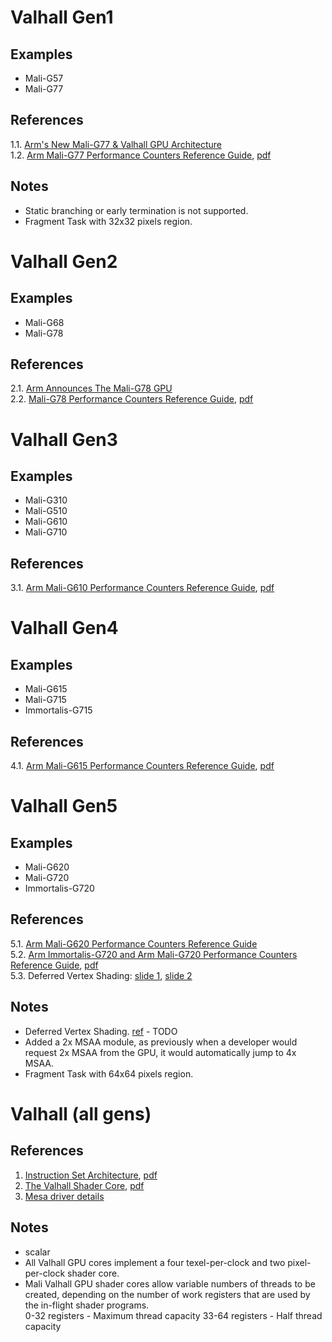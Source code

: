 
# Valhall Gen1

## Examples

* Mali-G57
* Mali-G77

## References

1.1. [Arm's New Mali-G77 & Valhall GPU Architecture](https://www.anandtech.com/show/14385/arm-announces-malig77-gpu/2)<br/>
1.2. [Arm Mali-G77 Performance Counters Reference Guide](https://developer.arm.com/documentation/102730/latest/), [pdf](../pdf/arm_mali-g77_performance_counters_reference_guide_102730_0106_en.pdf)<br/>

## Notes

* Static branching or early termination is not supported.
* Fragment Task with 32x32 pixels region.


# Valhall Gen2

## Examples

* Mali-G68
* Mali-G78

## References

2.1. [Arm Announces The Mali-G78 GPU](https://www.anandtech.com/show/15816/arm-announces-the-malig78-evolution-to-24-cores/2)<br/>
2.2. [Mali-G78 Performance Counters Reference Guide](https://developer.arm.com/documentation/102626/0100), [pdf](../pdf/arm_mali-g78_performance_counters_reference_guide_102626_0106_en.pdf)<br/>


# Valhall Gen3

## Examples

* Mali-G310
* Mali-G510
* Mali-G610
* Mali-G710

## References

3.1. [Arm Mali-G610 Performance Counters Reference Guide](https://developer.arm.com/documentation/102812/0108/), [pdf](../pdf/arm_mali-g610_performance_counters_reference_guide_102812_0107_en.pdf)<br/>


# Valhall Gen4

## Examples

* Mali-G615
* Mali-G715
* Immortalis-G715

## References

4.1. [Arm Mali-G615 Performance Counters Reference Guide](https://developer.arm.com/documentation/107775/0106), [pdf](../pdf/arm_mali-g615_performance_counters_reference_guide_107775_0105_en.pdf)<br/>


# Valhall Gen5

## Examples

* Mali-G620
* Mali-G720
* Immortalis-G720

## References

5.1. [Arm Mali-G620 Performance Counters Reference Guide](https://developer.arm.com/documentation/108080/0104)<br/>
5.2. [Arm Immortalis-G720 and Arm Mali-G720 Performance Counters Reference Guide](https://developer.arm.com/documentation/108081/0104), [pdf](../pdf/arm_immortalis-g720_and_arm_mali-g720_performance_counters_reference_guide_108081_0103_en.pdf)<br/>
5.3. Deferred Vertex Shading: [slide 1](../img/arm-dvs-1.jpg), [slide 2](../img/arm-dvs-2.jpg)<br/>

## Notes

* Deferred Vertex Shading. [ref](https://t.me/cg_cpp_dev/131) - TODO
* Added a 2x MSAA module, as previously when a developer would request 2x MSAA from the GPU, it would automatically jump to 4x MSAA.
* Fragment Task with 64x64 pixels region.


# Valhall (all gens)

## References

1. [Instruction Set Architecture](https://rosenzweig.io/Valhall-Documentation.pdf), [pdf](../pdf/Valhall-Documentation.pdf)
2. [The Valhall Shader Core](https://developer.arm.com/documentation/102203/0100/Fourth-generation-Mali-GPU-architecture), [pdf](../pdf/the_valhall_shader_core_guide_102203_0100_03_en.pdf)
3. [Mesa driver details](https://docs.mesa3d.org/drivers/panfrost.html)



## Notes

* scalar
* All Valhall GPU cores implement a four texel-per-clock and two pixel-per-clock shader core.
* Mali Valhall GPU shader cores allow variable numbers of threads to be created, depending on the number of work registers that are used by the in-flight shader programs.<br/>
	0-32 registers - Maximum thread capacity
	33-64 registers - Half thread capacity
